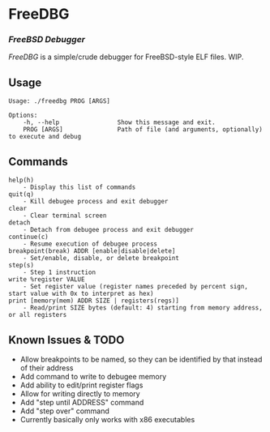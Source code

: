 # FreeDBG
### _FreeBSD Debugger_
*FreeDBG* is a simple/crude debugger for FreeBSD-style ELF files. WIP.
## Usage
```
Usage: ./freedbg PROG [ARGS]

Options:
	-h, --help                Show this message and exit.
	PROG [ARGS]               Path of file (and arguments, optionally) to execute and debug
```

## Commands
```
help(h)
    - Display this list of commands
quit(q)
    - Kill debugee process and exit debugger
clear
    - Clear terminal screen
detach
    - Detach from debugee process and exit debugger
continue(c)
    - Resume execution of debugee process
breakpoint(break) ADDR [enable|disable|delete]
    - Set/enable, disable, or delete breakpoint
step(s)
    - Step 1 instruction
write %register VALUE
    - Set register value (register names preceded by percent sign, start value with 0x to interpret as hex)
print [memory(mem) ADDR SIZE | registers(regs)]
    - Read/print SIZE bytes (default: 4) starting from memory address, or all registers
```
## Known Issues & TODO
- Allow breakpoints to be named, so they can be identified by that instead of their address
- Add command to write to debugee memory
- Add ability to edit/print register flags
- Allow for writing directly to memory
- Add "step until ADDRESS" command
- Add "step over" command
- Currently basically only works with x86 executables
